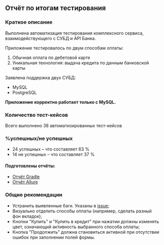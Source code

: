 ## Отчёт по итогам тестирования

### Краткое описание

Выполнена автоматизация тестирования комплексного сервиса, взаимодействующего с СУБД и API Банка.

Приложение тестировалось по двум способам оплаты:
1. Обычная оплата по дебетовой карте
1. Уникальная технология: выдача кредита по данным банковской карты

Заявлена поддержка двух СУБД:
* MySQL
* PostgreSQL

**Приложение корректно работает только с MySQL.**

### Количество тест-кейсов
Всего выполнено 38 автоматизированных тест-кейсов

### %успешных/не успешных
* 24 успешных – что составляет 63 %
* 14 не успешных – что составляет 37 %

#### Подготовлены отчёты:
* [Отчёт Gradle](https://github.com/Irina-Bebenina/QA-Diplom/issues/7)
* [Отчёт Allure](https://github.com/Irina-Bebenina/QA-Diplom/issues/8)

### Общие рекомендации
* Устранить выявленные баги. Указаны в [issue](https://github.com/Irina-Bebenina/QA-Diplom/issues);
* Визуально отделить способы оплаты (например, сделать разный фон вкладок);
* Кнопки "Купить" и "Купить в кредит" при нажатии должны изменять цвет, означающий активность выбранного способа оплаты;
* Кнопка "Продолжить" должна становиться активной при отсутствии ошибок при заполнении полей формы.